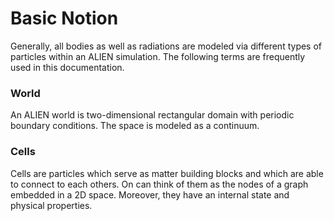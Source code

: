 # Basic Notion

Generally, all bodies as well as radiations are modeled via different types of particles within an ALIEN simulation. The following terms are frequently used in this documentation.

### World

An ALIEN world is two-dimensional rectangular domain with periodic boundary conditions. The space is modeled as a continuum.

### Cells

Cells are particles which serve as matter building blocks and which are able to connect to each others. On can think of them as the nodes of a graph embedded in a 2D space. Moreover, they have an internal state and physical properties.
